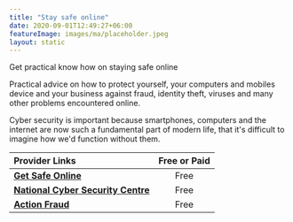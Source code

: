 ```yaml
---
title: "Stay safe online"
date: 2020-09-01T12:49:27+06:00
featureImage: images/ma/placeholder.jpeg
layout: static
---
```


Get practical know how on staying safe online

Practical advice on how to protect yourself, your computers and mobiles device and your business against fraud, identity theft, viruses and many other problems encountered online.

Cyber security is important because smartphones, computers and the internet are now such a fundamental part of modern life, that it's difficult to imagine how we'd function without them.

| Provider Links      | Free or Paid  |  
| :-----------          | :--------------:      |  
| [**Get Safe Online**](https://www.getsafeonline.org/) | Free | 
| [**National Cyber Security Centre**](https://www.ncsc.gov.uk/section/information-for/individuals-families) | Free | 
| [**Action Fraud**](https://www.actionfraud.police.uk/) | Free | 
  

<br/><br/>






